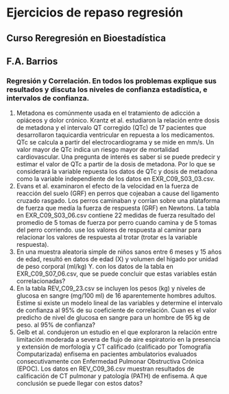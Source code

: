 # Ejercicios de repaso regresión  
##  Curso Reregresión en Bioestadística  
## F.A. Barrios   
### Regresión y Correlación. En todos los problemas explique sus resultados y discuta los niveles de confianza estadística, e intervalos de confianza.  

1.	Metadona es comúnmente usada en el tratamiento de adicción a opiáceos y dolor crónico. Krantz et al. estudiaron la relación entre dosis de metadona y el intervalo QT corregido (QTc) de 17 pacientes que desarrollaron taquicardia ventricular en repuesta a los medicamentos. QTc se calcula a partir del electrocardiograma y se mide en mm/s. Un valor mayor de QTc indica un riesgo mayor de mortalidad cardiovascular. Una pregunta de interés es saber si se puede predecir y estimar el valor de QTc a partir de la dosis de metadona. Por lo que se considerará la variable repuesta los datos de QTc y dosis de metadona como la variable independiente de los datos en EXR_C09_S03_03.csv.  
2.	Evans et al. examinaron el efecto de la velocidad en la fuerza de reacción del suelo (GRF) en perros que cojeaban a cause del ligamento cruzado rasgado. Los perros caminaban y corrían sobre una plataforma de fuerza que medía la fuerza de respuesta (GRF) en Newtons. La tabla en EXR_C09_S03_06.csv contiene 22 medidas de fuerza resultado del promedio de 5 tomas de fuerza por perro cuando camina y de 5 tomas del perro corriendo. use los valores de respuesta al caminar para relacionar los valores de respuesta al trotar (trotar es la variable respuesta).  
3.	En una muestra aleatoria simple de niños sanos entre 6 meses y 15 años de edad, resultó en datos de edad (X) y volumen del hígado por unidad de peso corporal (ml/kg) Y. con los datos de la tabla en EXR_C09_S07_06.csv, que se puede concluir que estas variables están correlacionadas?  
4.	En la tabla REV_C09_23.csv se incluyen los pesos (kg) y niveles de glucosa en sangre (mg/100 ml) de 16 aparentemente hombres adultos. Estime si existe un modelo lineal de las variables y determine el intervalo de confianza al 95% de su coeficiente de correlación. Cuan es el valor predicho de nivel de glucosa en sangre para un hombre de 95 kg de peso. al 95% de confianza?  
5.	Gelb et al. condujeron un estudio en el que exploraron la relación entre limitación moderada a severa de flujo de aire espiratorio en la presencia y extensión de morfología y CT calificado (calificado por Tomografía Computarizada) enfisema en pacientes ambulatorios evaluados consecutivamente con Enfermedad Pulmonar Obstructiva Crónica (EPOC). Los datos en REV_C09_36.csv muestran resultados de calificación de CT pulmonar y patología (PATH) de enfisema. A que conclusión se puede llegar con estos datos?  
